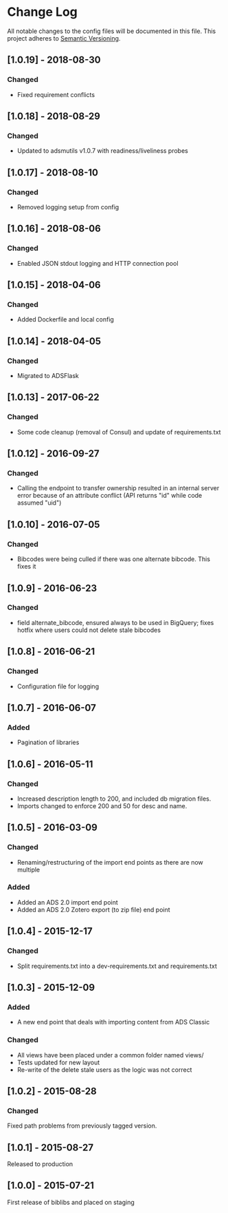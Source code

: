 # Change Log
All notable changes to the config files will be documented in this file.
This project adheres to [Semantic Versioning](http://semver.org/).

## [1.0.19] - 2018-08-30
### Changed
* Fixed requirement conflicts

## [1.0.18] - 2018-08-29
### Changed
* Updated to adsmutils v1.0.7 with readiness/liveliness probes

## [1.0.17] - 2018-08-10
### Changed
* Removed logging setup from config

## [1.0.16] - 2018-08-06
### Changed
* Enabled JSON stdout logging and HTTP connection pool

## [1.0.15] - 2018-04-06
### Changed
* Added Dockerfile and local config

## [1.0.14] - 2018-04-05
### Changed
* Migrated to ADSFlask

## [1.0.13] - 2017-06-22
### Changed
* Some code cleanup (removal of Consul) and update of requirements.txt

## [1.0.12] - 2016-09-27
### Changed
  * Calling the endpoint to transfer ownership resulted in an internal server error because of an attribute conflict (API returns "id" while code assumed "uid")

## [1.0.10] - 2016-07-05
### Changed
  * Bibcodes were being culled if there was one alternate bibcode. This fixes it

## [1.0.9] - 2016-06-23
### Changed
  * field alternate_bibcode, ensured always to be used in BigQuery; fixes hotfix where users could not delete stale bibcodes

## [1.0.8] - 2016-06-21
### Changed
  * Configuration file for logging

## [1.0.7] - 2016-06-07
### Added
  * Pagination of libraries

## [1.0.6] - 2016-05-11
### Changed
  * Increased description length to 200, and included db migration files.
  * Imports changed to enforce 200 and 50 for desc and name.

## [1.0.5] - 2016-03-09
### Changed
  * Renaming/restructuring of the import end points as there are now multiple

### Added

  * Added an ADS 2.0 import end point
  * Added an ADS 2.0 Zotero export (to zip file) end point

## [1.0.4] - 2015-12-17
### Changed

  * Split requirements.txt into a dev-requirements.txt and requirements.txt

## [1.0.3] - 2015-12-09
### Added

  * A new end point that deals with importing content from ADS Classic

### Changed

  * All views have been placed under a common folder named views/
  * Tests updated for new layout
  * Re-write of the delete stale users as the logic was not correct

## [1.0.2] - 2015-08-28
### Changed

Fixed path problems from previously tagged version.

## [1.0.1] - 2015-08-27
Released to production

## [1.0.0] - 2015-07-21

First release of biblibs and placed on staging


